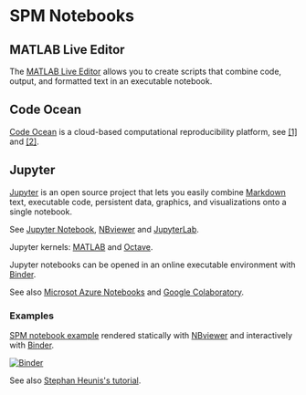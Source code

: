# SPM Notebooks

## MATLAB Live Editor

The [MATLAB Live Editor](https://www.mathworks.com/products/matlab/live-editor.html) allows you to create scripts that combine code, output, and formatted text in an executable notebook.

## Code Ocean

[Code Ocean](https://codeocean.com/) is a cloud-based computational reproducibility platform, see [[1]](https://blogs.mathworks.com/loren/2018/11/21/code-ocean-matlab-and-sharing-reusable-code/) and [[2]](https://www.fmrwhy.com/2018/10/31/reproducible-fmri-codeocean/).

## Jupyter

[Jupyter](https://jupyter.org/) is an open source project that lets you easily combine [Markdown](https://www.wikipedia.org/wiki/Markdown) text, executable code, persistent data, graphics, and visualizations onto a single notebook.

See [Jupyter Notebook](https://jupyter-notebook.readthedocs.io/en/stable/), [NBviewer](https://nbviewer.jupyter.org/) and [JupyterLab](https://jupyterlab.readthedocs.io/en/latest/).

Jupyter kernels: [MATLAB](https://github.com/Calysto/matlab_kernel) and [Octave](https://github.com/Calysto/octave_kernel).

Jupyter notebooks can be opened in an online executable environment with [Binder](https://mybinder.org/).

See also [Microsot Azure Notebooks](https://notebooks.azure.com/) and [Google Colaboratory](https://colab.research.google.com/).

### Examples

[SPM notebook example](https://github.com/spm/spm-notebooks/blob/master/index.ipynb) rendered statically with [NBviewer](https://nbviewer.jupyter.org/github/spm/spm-notebooks/blob/master/index.ipynb) and interactively with [Binder](https://mybinder.org/v2/gh/spm/spm-notebooks/master?urlpath=lab).

[![Binder](https://mybinder.org/badge_logo.svg)](https://mybinder.org/v2/gh/spm/spm-notebooks/master?filepath=index.ipynb)

See also [Stephan Heunis's tutorial](https://jsheunis.github.io/2020-04-14-spm12-octave-binder/).
